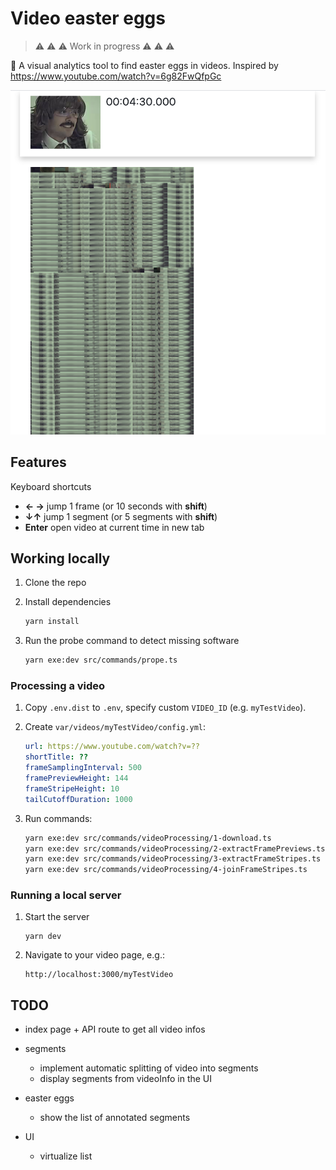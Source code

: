 # Video easter eggs

> ⚠️ ⚠️ ⚠️ Work in progress ⚠️ ⚠️ ⚠️

🔎 A visual analytics tool to find easter eggs in videos.
Inspired by https://www.youtube.com/watch?v=6g82FwQfpGc

![screenshot](./screenshot.png)

## Features

Keyboard shortcuts

- **← →** jump 1 frame (or 10 seconds with **shift**)
- **↓↑** jump 1 segment (or 5 segments with **shift**)
- **Enter** open video at current time in new tab

## Working locally

1.  Clone the repo

1.  Install dependencies

    ```sh
    yarn install
    ```

1.  Run the probe command to detect missing software

    ```sh
    yarn exe:dev src/commands/prope.ts
    ```

### Processing a video

1.  Copy `.env.dist` to `.env`, specify custom `VIDEO_ID` (e.g. `myTestVideo`).

1.  Create `var/videos/myTestVideo/config.yml`:

    ```yml
    url: https://www.youtube.com/watch?v=??
    shortTitle: ??
    frameSamplingInterval: 500
    framePreviewHeight: 144
    frameStripeHeight: 10
    tailCutoffDuration: 1000
    ```

1.  Run commands:

    ```sh
    yarn exe:dev src/commands/videoProcessing/1-download.ts
    yarn exe:dev src/commands/videoProcessing/2-extractFramePreviews.ts
    yarn exe:dev src/commands/videoProcessing/3-extractFrameStripes.ts
    yarn exe:dev src/commands/videoProcessing/4-joinFrameStripes.ts
    ```

### Running a local server

1.  Start the server

    ```
    yarn dev
    ```

1.  Navigate to your video page, e.g.:

    ```
    http://localhost:3000/myTestVideo
    ```

## TODO

- index page + API route to get all video infos

- segments

  - implement automatic splitting of video into segments
  - display segments from videoInfo in the UI

- easter eggs

  - show the list of annotated segments

- UI
  - virtualize list
